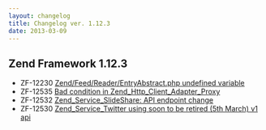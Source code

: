 ```yaml
---
layout: changelog
title: Changelog ver. 1.12.3
date: 2013-03-09
---
```


## Zend Framework 1.12.3

- ZF-12230	[Zend/Feed/Reader/EntryAbstract.php undefined variable](/issue/browse/ZF-12230)
- ZF-12535	[Bad condition in Zend_Http_Client_Adapter_Proxy](/issue/browse/ZF-12535)
- ZF-12532	[Zend_Service_SlideShare: API endpoint change](/issue/browse/ZF-12532)
- ZF-12530	[Zend_Service_Twitter using soon to be retired (5th March) v1 api](/issue/browse/ZF-12530)
